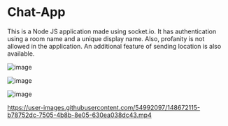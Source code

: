 # Chat-App
This is a Node JS application made using socket.io. It has authentication using a room name and a unique display name. Also, profanity is not allowed in the application. An additional feature of sending location is also available.

![image](https://user-images.githubusercontent.com/54992097/148672171-fba1b7e2-c214-496b-9b91-10d8cae1e907.png)

![image](https://user-images.githubusercontent.com/54992097/148672163-72021abb-bc99-4bde-8a2f-3c2aced4f34d.png)

![image](https://user-images.githubusercontent.com/54992097/148672149-ad40a3fc-1db5-4c79-97c5-0df29f51e396.png)



https://user-images.githubusercontent.com/54992097/148672115-b78752dc-7505-4b8b-8e05-630ea038dc43.mp4

